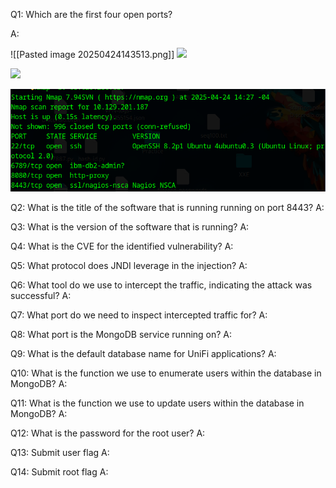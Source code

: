 
Q1: Which are the first four open ports?

A: 

![[Pasted image 20250424143513.png]]
![](Pasted%20image%2020250424143525.png)

![](Pasted%20image%2020250424150240.png)

![](../../Img/Pasted%20image%2020250424150410.png)

Q2: What is the title of the software that is running running on port 8443?
A: 

Q3: What is the version of the software that is running?
A: 

Q4: What is the CVE for the identified vulnerability?
A: 

Q5: What protocol does JNDI leverage in the injection?
A: 

Q6: What tool do we use to intercept the traffic, indicating the attack was successful?
A: 

Q7: What port do we need to inspect intercepted traffic for?
A: 

Q8: What port is the MongoDB service running on?
A: 

Q9: What is the default database name for UniFi applications?
A: 

Q10: What is the function we use to enumerate users within the database in MongoDB?
A: 

Q11: What is the function we use to update users within the database in MongoDB?
A: 

Q12: What is the password for the root user?
A: 

Q13: Submit user flag
A: 

Q14: Submit root flag
A: 
